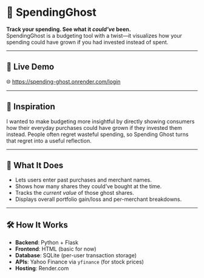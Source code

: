 # 💸 SpendingGhost

**Track your spending. See what it *could've* been.**  
SpendingGhost is a budgeting tool with a twist—it visualizes how your spending could have grown if you had invested instead of spent.

---

## 🚀 Live Demo
🌐 https://spending-ghost.onrender.com/login

---

## 📌 Inspiration
I wanted to make budgeting more insightful by directly showing consumers how their everyday purchases could have grown if they invested them instead. People often regret wasteful spending, so Spending Ghost turns that regret into a useful reflection.

---

## 🧠 What It Does
- Lets users enter past purchases and merchant names.
- Shows how many shares they could’ve bought at the time.
- Tracks the *current value* of those ghost shares.
- Displays overall portfolio gain/loss and per-merchant breakdowns.

---

## 🛠️ How It Works
- **Backend**: Python + Flask
- **Frontend**: HTML (basic for now)
- **Database**: SQLite (per-user transaction storage)
- **APIs**: Yahoo Finance via `yfinance` (for stock prices)
- **Hosting**: Render.com
